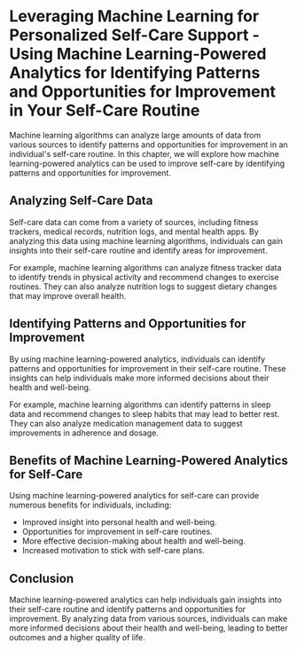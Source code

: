 Leveraging Machine Learning for Personalized Self-Care Support - Using Machine Learning-Powered Analytics for Identifying Patterns and Opportunities for Improvement in Your Self-Care Routine
=========================================================================================================================================================================================================

Machine learning algorithms can analyze large amounts of data from various sources to identify patterns and opportunities for improvement in an individual's self-care routine. In this chapter, we will explore how machine learning-powered analytics can be used to improve self-care by identifying patterns and opportunities for improvement.

Analyzing Self-Care Data
------------------------

Self-care data can come from a variety of sources, including fitness trackers, medical records, nutrition logs, and mental health apps. By analyzing this data using machine learning algorithms, individuals can gain insights into their self-care routine and identify areas for improvement.

For example, machine learning algorithms can analyze fitness tracker data to identify trends in physical activity and recommend changes to exercise routines. They can also analyze nutrition logs to suggest dietary changes that may improve overall health.

Identifying Patterns and Opportunities for Improvement
------------------------------------------------------

By using machine learning-powered analytics, individuals can identify patterns and opportunities for improvement in their self-care routine. These insights can help individuals make more informed decisions about their health and well-being.

For example, machine learning algorithms can identify patterns in sleep data and recommend changes to sleep habits that may lead to better rest. They can also analyze medication management data to suggest improvements in adherence and dosage.

Benefits of Machine Learning-Powered Analytics for Self-Care
------------------------------------------------------------

Using machine learning-powered analytics for self-care can provide numerous benefits for individuals, including:

* Improved insight into personal health and well-being.
* Opportunities for improvement in self-care routines.
* More effective decision-making about health and well-being.
* Increased motivation to stick with self-care plans.

Conclusion
----------

Machine learning-powered analytics can help individuals gain insights into their self-care routine and identify patterns and opportunities for improvement. By analyzing data from various sources, individuals can make more informed decisions about their health and well-being, leading to better outcomes and a higher quality of life.
